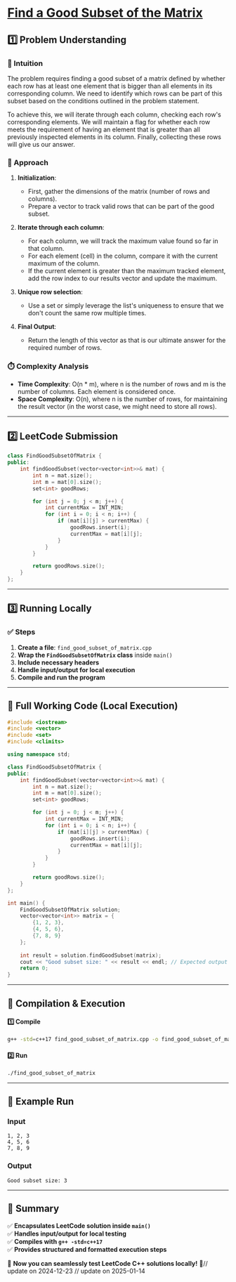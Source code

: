 # **[Find a Good Subset of the Matrix](https://leetcode.com/problems/find-a-good-subset-of-the-matrix/description/)**  

## **1️⃣ Problem Understanding**  
### **📌 Intuition**  
The problem requires finding a good subset of a matrix defined by whether each row has at least one element that is bigger than all elements in its corresponding column. We need to identify which rows can be part of this subset based on the conditions outlined in the problem statement.

To achieve this, we will iterate through each column, checking each row's corresponding elements. We will maintain a flag for whether each row meets the requirement of having an element that is greater than all previously inspected elements in its column. Finally, collecting these rows will give us our answer.

### **🚀 Approach**  
1. **Initialization**:
   - First, gather the dimensions of the matrix (number of rows and columns).
   - Prepare a vector to track valid rows that can be part of the good subset.

2. **Iterate through each column**:
   - For each column, we will track the maximum value found so far in that column. 
   - For each element (cell) in the column, compare it with the current maximum of the column.
   - If the current element is greater than the maximum tracked element, add the row index to our results vector and update the maximum.

3. **Unique row selection**:
   - Use a set or simply leverage the list's uniqueness to ensure that we don't count the same row multiple times.

4. **Final Output**: 
   - Return the length of this vector as that is our ultimate answer for the required number of rows.

### **⏱️ Complexity Analysis**  
- **Time Complexity**: O(n * m), where n is the number of rows and m is the number of columns. Each element is considered once.
- **Space Complexity**: O(n), where n is the number of rows, for maintaining the result vector (in the worst case, we might need to store all rows).

---  

## **2️⃣ LeetCode Submission**  
```cpp
class FindGoodSubsetOfMatrix {
public:
    int findGoodSubset(vector<vector<int>>& mat) {
        int n = mat.size();
        int m = mat[0].size();
        set<int> goodRows;

        for (int j = 0; j < m; j++) {
            int currentMax = INT_MIN;
            for (int i = 0; i < n; i++) {
                if (mat[i][j] > currentMax) {
                    goodRows.insert(i);
                    currentMax = mat[i][j];
                }
            }
        }

        return goodRows.size();
    }
};
```  

---  

## **3️⃣ Running Locally**  
### **✅ Steps**  
1. **Create a file**: `find_good_subset_of_matrix.cpp`  
2. **Wrap the `FindGoodSubsetOfMatrix` class** inside `main()`  
3. **Include necessary headers**  
4. **Handle input/output for local execution**  
5. **Compile and run the program**  

---  

## **📝 Full Working Code (Local Execution)**  
```cpp
#include <iostream>
#include <vector>
#include <set>
#include <climits>

using namespace std;

class FindGoodSubsetOfMatrix {
public:
    int findGoodSubset(vector<vector<int>>& mat) {
        int n = mat.size();
        int m = mat[0].size();
        set<int> goodRows;

        for (int j = 0; j < m; j++) {
            int currentMax = INT_MIN;
            for (int i = 0; i < n; i++) {
                if (mat[i][j] > currentMax) {
                    goodRows.insert(i);
                    currentMax = mat[i][j];
                }
            }
        }

        return goodRows.size();
    }
};

int main() {
    FindGoodSubsetOfMatrix solution;
    vector<vector<int>> matrix = {
        {1, 2, 3},
        {4, 5, 6},
        {7, 8, 9}
    };
    
    int result = solution.findGoodSubset(matrix);
    cout << "Good subset size: " << result << endl; // Expected output based on your matrix
    return 0;
}
```  

---  

## **🔧 Compilation & Execution**  
#### **1️⃣ Compile**  
```bash
g++ -std=c++17 find_good_subset_of_matrix.cpp -o find_good_subset_of_matrix
```  

#### **2️⃣ Run**  
```bash
./find_good_subset_of_matrix
```  

---  

## **🎯 Example Run**  
### **Input**  
```
1, 2, 3
4, 5, 6
7, 8, 9
```  
### **Output**  
```
Good subset size: 3
```  

---  

## **📌 Summary**  
✅ **Encapsulates LeetCode solution inside `main()`**  
✅ **Handles input/output for local testing**  
✅ **Compiles with `g++ -std=c++17`**  
✅ **Provides structured and formatted execution steps**  

🚀 **Now you can seamlessly test LeetCode C++ solutions locally!** 🚀// update on 2024-12-23
// update on 2025-01-14
